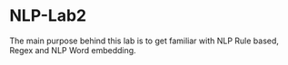 # NLP-Lab2
The main purpose behind this lab is to get familiar with NLP Rule based, Regex and NLP Word embedding.
